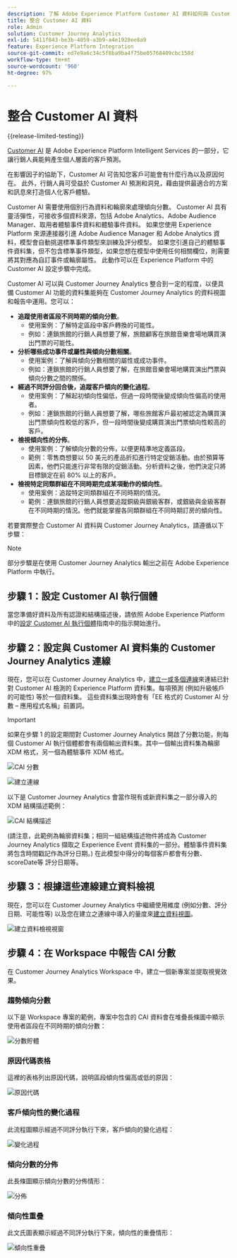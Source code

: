 ```yaml
---
description: 了解 Adobe Experience Platform Customer AI 資料如何與 Customer Journey Analytics 中的 Workspace 整合。
title: 整合 Customer AI 資料
role: Admin
solution: Customer Journey Analytics
exl-id: 5411f843-be3b-4059-a3b9-a4e1928ee8a9
feature: Experience Platform Integration
source-git-commit: ed7e9a6c34c5f8ba9ba4f75be05768409cbc158d
workflow-type: tm+mt
source-wordcount: '960'
ht-degree: 97%

---
```


# 整合 Customer AI 資料

{{release-limited-testing}}

[Customer AI](https://experienceleague.adobe.com/docs/experience-platform/intelligent-services/customer-ai/overview.html?lang=zh-Hant) 是 Adobe Experience Platform Intelligent Services 的一部分，它讓行銷人員能夠產生個人層面的客戶預測。

在影響因子的協助下，Customer AI 可告知您客戶可能會有什麼行為以及原因何在。 此外，行銷人員可受益於 Customer AI 預測和洞見，藉由提供最適合的方案和訊息來打造個人化客戶體驗。

Customer AI 需要使用個別行為資料和輪廓來處理傾向分數。 Customer AI 具有靈活彈性，可接收多個資料來源，包括 Adobe Analytics、Adobe Audience Manager、取用者體驗事件資料和體驗事件資料。 如果您使用 Experience Platform 來源連接器引進 Adobe Audience Manager 和 Adobe Analytics 資料，模型會自動挑選標準事件類型來訓練及評分模型。 如果您引進自己的體驗事件資料集，但不包含標準事件類型，如果您想在模型中使用任何相關欄位，則需要將其對應為自訂事件或輪廓屬性。 此動作可以在 Experience Platform 中的 Customer AI 設定步驟中完成。

Customer AI 可以與 Customer Journey Analytics 整合到一定的程度，以便具備 Customer AI 功能的資料集能夠在 Customer Journey Analytics 的資料視圖和報告中運用。您可以：

* **追蹤使用者區段不同時期的傾向分數**。
   * 使用案例：了解特定區段中客戶轉換的可能性。
   * 例如：連鎖旅館的行銷人員想要了解，旅館顧客在旅館音樂會場地購買演出門票的可能性。
* **分析哪些成功事件或屬性與傾向分數相關**。
   * 使用案例：了解與傾向分數相關的屬性或成功事件。
   * 例如：連鎖旅館的行銷人員想要了解，在旅館音樂會場地購買演出門票與傾向分數之間的關係。
* **經過不同評分回合後，追蹤客戶傾向的變化過程**。
   * 使用案例：了解起初傾向性偏低，但過一段時間後變成傾向性偏高的使用者。
   * 例如：連鎖旅館的行銷人員想要了解，哪些旅館客戶最初被認定為購買演出門票傾向性較低的客戶，但一段時間後變成購買演出門票傾向性較高的客戶。
* **檢視傾向性的分佈**。
   * 使用案例：了解傾向分數的分佈，以便更精準地定義區段。
   * 範例：零售商想要以 50 美元的產品折扣進行特定促銷活動。由於預算等因素，他們只能進行非常有限的促銷活動。分析資料之後，他們決定只將目標鎖定在前 80% 以上的客戶。
* **檢視特定同類群組在不同時期完成某項動作的傾向性**。
   * 使用案例：追蹤特定同類群組在不同時期的情況。
   * 範例：連鎖旅館的行銷人員想要追蹤銅級與銀級客群，或銀級與金級客群在不同時期的情況。他們就能掌握各同類群組在不同時期訂房的傾向性。

若要實際整合 Customer AI 資料與 Customer Journey Analytics，請遵循以下步驟：

>[!NOTE]
>
>部分步驟是在使用 Customer Journey Analytics 輸出之前在 Adobe Experience Platform 中執行。


## 步驟 1：設定 Customer AI 執行個體

當您準備好資料及所有認證和結構描述後，請依照 Adobe Experience Platform 中的[設定 Customer AI 執行個體](https://experienceleague.adobe.com/docs/experience-platform/intelligent-services/customer-ai/user-guide/configure.html?lang=zh-Hant)指南中的指示開始進行。

## 步驟 2：設定與 Customer AI 資料集的 Customer Journey Analytics 連線

現在，您可以在 Customer Journey Analytics 中，[建立一或多個連線](/help/connections/create-connection.md)來連結已針對 Customer AI 檢測的 Experience Platform 資料集。每項預測 (例如升級帳戶的可能性) 等於一個資料集。 這些資料集出現時會有「EE 格式的 Customer AI 分數 – 應用程式名稱」前置詞。

>[!IMPORTANT]
>
>如果在步驟 1 的設定期間對 Customer Journey Analytics 開啟了分數功能，則每個 Customer AI 執行個體都會有兩個輸出資料集。其中一個輸出資料集為輪廓 XDM 格式，另一個為體驗事件 XDM 格式。

![CAI 分數](assets/cai-scores.png)

![建立連線](assets/create-conn.png)

以下是 Customer Journey Analytics 會當作現有或新資料集之一部分導入的 XDM 結構描述範例：

![CAI 結構描述](assets/cai-schema.png)

(請注意，此範例為輪廓資料集；相同一組結構描述物件將成為 Customer Journey Analytics 擷取之 Experience Event 資料集的一部分。體驗事件資料集將包含時間戳記作為評分日期。) 在此模型中得分的每個客戶都會有分數、scoreDate等 評分日期等。

## 步驟 3：根據這些連線建立資料檢視

現在，您可以在 Customer Journey Analytics 中繼續使用維度 (例如分數、評分日期、可能性等) 以及您在建立之連線中導入的量度來[建立資料視圖](/help/data-views/create-dataview.md)。

![建立資料檢視視窗](assets/create-dataview.png)

## 步驟 4：在 Workspace 中報告 CAI 分數

在 Customer Journey Analytics Workspace 中，建立一個新專案並提取視覺效果。

### 趨勢傾向分數

以下是 Workspace 專案的範例，專案中包含的 CAI 資料會在堆疊長條圖中顯示使用者區段在不同時期的傾向分數：

![分數貯體](assets/workspace-scores.png)

### 原因代碼表格

這裡的表格列出原因代碼，說明區段傾向性偏高或低的原因&#x200B;：

![原因代碼](assets/reason-codes.png)

### 客戶傾向性的變化過程

此流程圖顯示經過不同評分執行下來，客戶傾向的變化過程&#x200B;：

![變化過程](assets/flow.png)

### 傾向分數的分佈

此長條圖顯示傾向分數的分佈情形&#x200B;：

![分佈](assets/distribution.png)

### 傾向性重疊

此文氏圖表顯示經過不同評分執行下來，傾向性的重疊情形：

![傾向性重疊](assets/venn.png)
